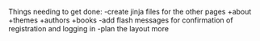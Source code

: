 Things needing to get done:
-create jinja files for the other pages
    +about
    +themes
    +authors
    +books
-add flash messages for confirmation of registration and logging in
-plan the layout more 